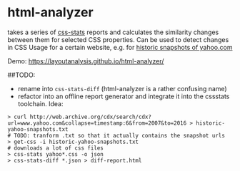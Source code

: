 # html-analyzer

takes a series of [css-stats](http://cssstats.com/) reports and calculates the similarity changes between them for selected CSS properties.
Can be used to detect changes in CSS Usage for a certain website, e.g. for [historic snapshots of yahoo.com](http://web.archive.org/web/*/www.yahoo.com)

Demo: https://layoutanalysis.github.io/html-analyzer/

##TODO:
- rename into `css-stats-diff` (html-analyzer is a rather confusing name)
- refactor into an offline report generator and integrate it into the cssstats toolchain. Idea:
```
> curl http://web.archive.org/cdx/search/cdx?url=www.yahoo.com&collapse=timestamp:6&from=2007&to=2016 > historic-yahoo-snapshots.txt
# TODO: tranform .txt so that it actually contains the snapshot urls
> get-css -i historic-yahoo-snapshots.txt
# downloads a lot of css files
> css-stats yahoo*.css -o json
> css-stats-diff *.json > diff-report.html
```

